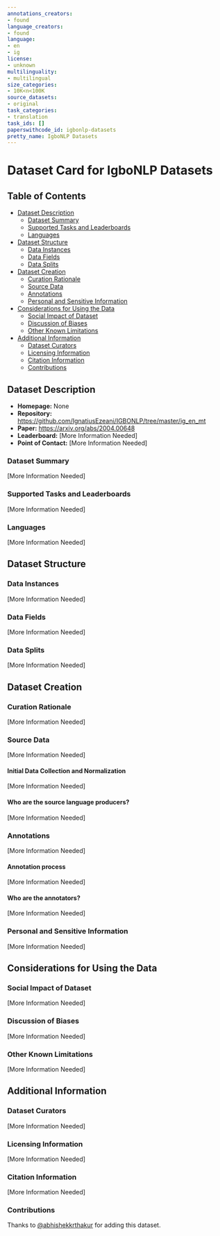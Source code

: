 ```yaml
---
annotations_creators:
- found
language_creators:
- found
language:
- en
- ig
license:
- unknown
multilinguality:
- multilingual
size_categories:
- 10K<n<100K
source_datasets:
- original
task_categories:
- translation
task_ids: []
paperswithcode_id: igbonlp-datasets
pretty_name: IgboNLP Datasets
---
```


# Dataset Card for IgboNLP Datasets

## Table of Contents
- [Dataset Description](#dataset-description)
  - [Dataset Summary](#dataset-summary)
  - [Supported Tasks and Leaderboards](#supported-tasks-and-leaderboards)
  - [Languages](#languages)
- [Dataset Structure](#dataset-structure)
  - [Data Instances](#data-instances)
  - [Data Fields](#data-fields)
  - [Data Splits](#data-splits)
- [Dataset Creation](#dataset-creation)
  - [Curation Rationale](#curation-rationale)
  - [Source Data](#source-data)
  - [Annotations](#annotations)
  - [Personal and Sensitive Information](#personal-and-sensitive-information)
- [Considerations for Using the Data](#considerations-for-using-the-data)
  - [Social Impact of Dataset](#social-impact-of-dataset)
  - [Discussion of Biases](#discussion-of-biases)
  - [Other Known Limitations](#other-known-limitations)
- [Additional Information](#additional-information)
  - [Dataset Curators](#dataset-curators)
  - [Licensing Information](#licensing-information)
  - [Citation Information](#citation-information)
  - [Contributions](#contributions)

## Dataset Description

- **Homepage:** None
- **Repository:** https://github.com/IgnatiusEzeani/IGBONLP/tree/master/ig_en_mt
- **Paper:** https://arxiv.org/abs/2004.00648
- **Leaderboard:** [More Information Needed]
- **Point of Contact:** [More Information Needed]

### Dataset Summary

[More Information Needed]

### Supported Tasks and Leaderboards

[More Information Needed]

### Languages

[More Information Needed]

## Dataset Structure

### Data Instances

[More Information Needed]

### Data Fields

[More Information Needed]

### Data Splits

[More Information Needed]

## Dataset Creation

### Curation Rationale

[More Information Needed]

### Source Data

[More Information Needed]

#### Initial Data Collection and Normalization

[More Information Needed]

#### Who are the source language producers?

[More Information Needed]

### Annotations

[More Information Needed]

#### Annotation process

[More Information Needed]

#### Who are the annotators?

[More Information Needed]

### Personal and Sensitive Information

[More Information Needed]

## Considerations for Using the Data

### Social Impact of Dataset

[More Information Needed]

### Discussion of Biases

[More Information Needed]

### Other Known Limitations

[More Information Needed]

## Additional Information

### Dataset Curators

[More Information Needed]

### Licensing Information

[More Information Needed]

### Citation Information

[More Information Needed]

### Contributions

Thanks to [@abhishekkrthakur](https://github.com/abhishekkrthakur) for adding this dataset.
